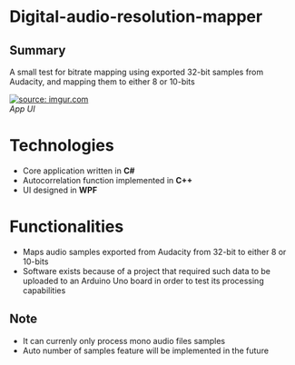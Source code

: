# Digital-audio-resolution-mapper

## Summary 

 A small test for bitrate mapping using exported 32-bit samples from Audacity, and mapping them to either 8 or 10-bits

<a href="https://imgur.com/V8MoOaD"><img src="https://i.imgur.com/V8MoOaD.png" title="source: imgur.com" /></a><br>
*App UI*

# Technologies
- Core application written in **C#**
- Autocorrelation function implemented in **C++**
- UI designed in **WPF**

# Functionalities
- Maps audio samples exported from Audacity from 32-bit to either 8 or 10-bits
- Software exists because of a project that required such data to be uploaded to an Arduino Uno board in order to test its processing capabilities

## Note
- It can currenly only process mono audio files samples
- Auto number of samples feature will be implemented in the future
<!--stackedit_data:
eyJoaXN0b3J5IjpbLTExNjk3OTk0NjMsLTE2NzY3ODU4NzAsLT
E1NzUwMzE5MDAsMTMxNTUwNTU0MSwxMjAwNDkwMTY2XX0=
-->